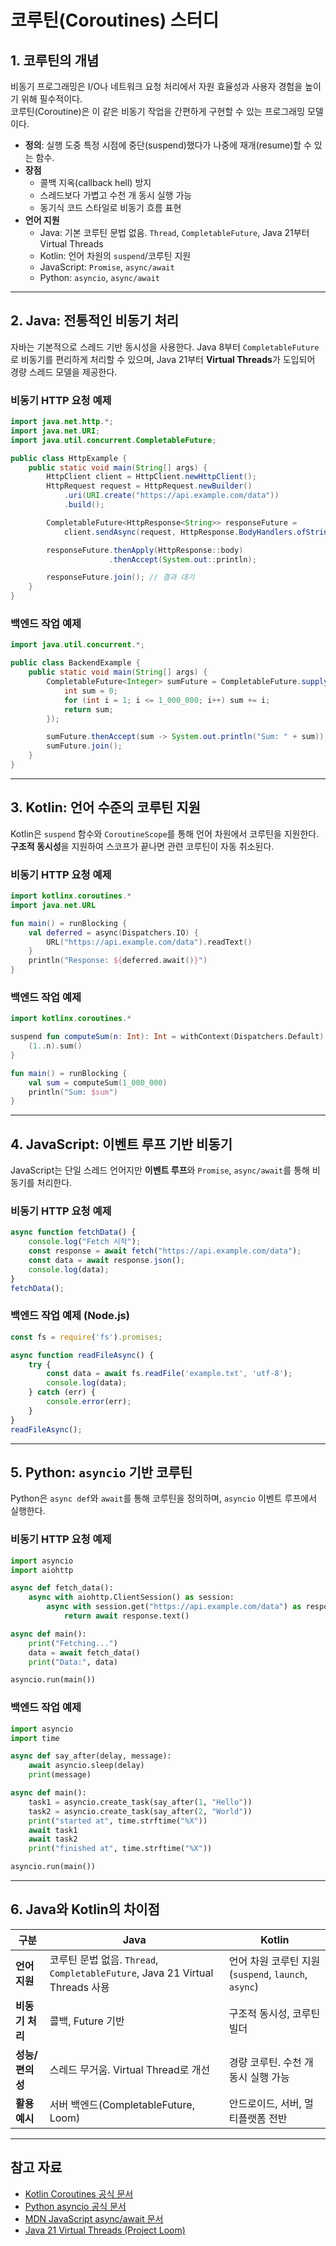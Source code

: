 # 코루틴(Coroutines) 스터디

## 1. 코루틴의 개념
비동기 프로그래밍은 I/O나 네트워크 요청 처리에서 자원 효율성과 사용자 경험을 높이기 위해 필수적이다.  
코루틴(Coroutine)은 이 같은 비동기 작업을 간편하게 구현할 수 있는 프로그래밍 모델이다.  

- **정의**: 실행 도중 특정 시점에 중단(suspend)했다가 나중에 재개(resume)할 수 있는 함수.
- **장점**
  - 콜백 지옥(callback hell) 방지
  - 스레드보다 가볍고 수천 개 동시 실행 가능
  - 동기식 코드 스타일로 비동기 흐름 표현
- **언어 지원**
  - Java: 기본 코루틴 문법 없음. `Thread`, `CompletableFuture`, Java 21부터 Virtual Threads
  - Kotlin: 언어 차원의 `suspend`/코루틴 지원
  - JavaScript: `Promise`, `async/await`
  - Python: `asyncio`, `async/await`

---

## 2. Java: 전통적인 비동기 처리
자바는 기본적으로 스레드 기반 동시성을 사용한다. Java 8부터 `CompletableFuture`로 비동기를 편리하게 처리할 수 있으며, Java 21부터 **Virtual Threads**가 도입되어 경량 스레드 모델을 제공한다.

### 비동기 HTTP 요청 예제
```java
import java.net.http.*;
import java.net.URI;
import java.util.concurrent.CompletableFuture;

public class HttpExample {
    public static void main(String[] args) {
        HttpClient client = HttpClient.newHttpClient();
        HttpRequest request = HttpRequest.newBuilder()
            .uri(URI.create("https://api.example.com/data"))
            .build();

        CompletableFuture<HttpResponse<String>> responseFuture =
            client.sendAsync(request, HttpResponse.BodyHandlers.ofString());

        responseFuture.thenApply(HttpResponse::body)
                      .thenAccept(System.out::println);

        responseFuture.join(); // 결과 대기
    }
}
```

### 백엔드 작업 예제
```java
import java.util.concurrent.*;

public class BackendExample {
    public static void main(String[] args) {
        CompletableFuture<Integer> sumFuture = CompletableFuture.supplyAsync(() -> {
            int sum = 0;
            for (int i = 1; i <= 1_000_000; i++) sum += i;
            return sum;
        });

        sumFuture.thenAccept(sum -> System.out.println("Sum: " + sum));
        sumFuture.join();
    }
}
```

---

## 3. Kotlin: 언어 수준의 코루틴 지원
Kotlin은 `suspend` 함수와 `CoroutineScope`를 통해 언어 차원에서 코루틴을 지원한다.  
**구조적 동시성**을 지원하여 스코프가 끝나면 관련 코루틴이 자동 취소된다.

### 비동기 HTTP 요청 예제
```kotlin
import kotlinx.coroutines.*
import java.net.URL

fun main() = runBlocking {
    val deferred = async(Dispatchers.IO) {
        URL("https://api.example.com/data").readText()
    }
    println("Response: ${deferred.await()}")
}
```

### 백엔드 작업 예제
```kotlin
import kotlinx.coroutines.*

suspend fun computeSum(n: Int): Int = withContext(Dispatchers.Default) {
    (1..n).sum()
}

fun main() = runBlocking {
    val sum = computeSum(1_000_000)
    println("Sum: $sum")
}
```

---

## 4. JavaScript: 이벤트 루프 기반 비동기
JavaScript는 단일 스레드 언어지만 **이벤트 루프**와 `Promise`, `async/await`를 통해 비동기를 처리한다.

### 비동기 HTTP 요청 예제
```javascript
async function fetchData() {
    console.log("Fetch 시작");
    const response = await fetch("https://api.example.com/data");
    const data = await response.json();
    console.log(data);
}
fetchData();
```

### 백엔드 작업 예제 (Node.js)
```javascript
const fs = require('fs').promises;

async function readFileAsync() {
    try {
        const data = await fs.readFile('example.txt', 'utf-8');
        console.log(data);
    } catch (err) {
        console.error(err);
    }
}
readFileAsync();
```

---

## 5. Python: `asyncio` 기반 코루틴
Python은 `async def`와 `await`를 통해 코루틴을 정의하며, `asyncio` 이벤트 루프에서 실행한다.

### 비동기 HTTP 요청 예제
```python
import asyncio
import aiohttp

async def fetch_data():
    async with aiohttp.ClientSession() as session:
        async with session.get("https://api.example.com/data") as response:
            return await response.text()

async def main():
    print("Fetching...")
    data = await fetch_data()
    print("Data:", data)

asyncio.run(main())
```

### 백엔드 작업 예제
```python
import asyncio
import time

async def say_after(delay, message):
    await asyncio.sleep(delay)
    print(message)

async def main():
    task1 = asyncio.create_task(say_after(1, "Hello"))
    task2 = asyncio.create_task(say_after(2, "World"))
    print("started at", time.strftime("%X"))
    await task1
    await task2
    print("finished at", time.strftime("%X"))

asyncio.run(main())
```

---

## 6. Java와 Kotlin의 차이점
| 구분 | Java | Kotlin |
|------|------|---------|
| **언어 지원** | 코루틴 문법 없음. `Thread`, `CompletableFuture`, Java 21 Virtual Threads 사용 | 언어 차원 코루틴 지원 (`suspend`, `launch`, `async`) |
| **비동기 처리** | 콜백, Future 기반 | 구조적 동시성, 코루틴 빌더 |
| **성능/편의성** | 스레드 무거움. Virtual Thread로 개선 | 경량 코루틴. 수천 개 동시 실행 가능 |
| **활용 예시** | 서버 백엔드(CompletableFuture, Loom) | 안드로이드, 서버, 멀티플랫폼 전반 |

---

## 참고 자료
- [Kotlin Coroutines 공식 문서](https://kotlinlang.org/docs/coroutines-overview.html)  
- [Python asyncio 공식 문서](https://docs.python.org/3/library/asyncio.html)  
- [MDN JavaScript async/await 문서](https://developer.mozilla.org/ko/docs/Learn/JavaScript/Asynchronous/Promises)  
- [Java 21 Virtual Threads (Project Loom)](https://openjdk.org/jeps/444)  
